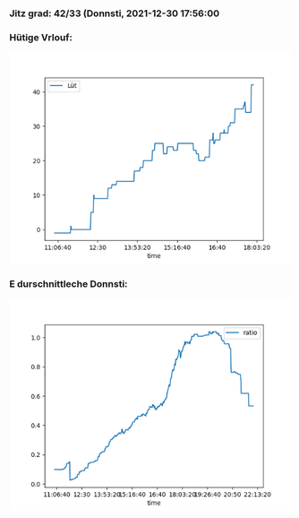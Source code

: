 ### Jitz grad: 42/33 (Donnsti, 2021-12-30 17:56:00

### Hütige Vrlouf:
![Graph](Today.png)

### E durschnittleche Donnsti:
![Graph](Donnsti.png)